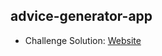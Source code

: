 ## advice-generator-app

- Challenge Solution: [Website](https://alejandrojust.github.io/frontendmentor/advice-generator-app/)
